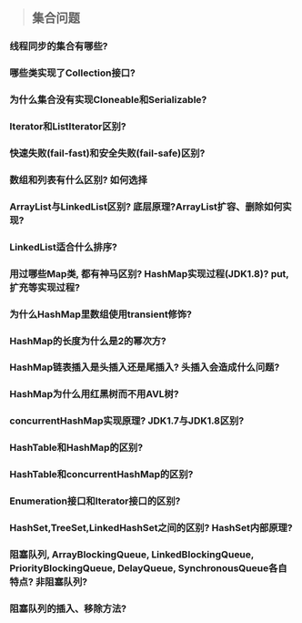 > ## 集合问题

### 线程同步的集合有哪些?
### 哪些类实现了Collection接口?
### 为什么集合没有实现Cloneable和Serializable?
### Iterator和ListIterator区别? 
### 快速失败(fail-fast)和安全失败(fail-safe)区别? 
### 数组和列表有什么区别? 如何选择
### ArrayList与LinkedList区别? 底层原理?ArrayList扩容、删除如何实现?
### LinkedList适合什么排序?
### 用过哪些Map类, 都有神马区别? HashMap实现过程(JDK1.8)? put,扩充等实现过程? 
### 为什么HashMap里数组使用transient修饰?
### HashMap的长度为什么是2的幂次方?
### HashMap链表插入是头插入还是尾插入? 头插入会造成什么问题? 
### HashMap为什么用红黑树而不用AVL树?
### concurrentHashMap实现原理? JDK1.7与JDK1.8区别?
### HashTable和HashMap的区别?
### HashTable和concurrentHashMap的区别?
### Enumeration接口和Iterator接口的区别?
### HashSet,TreeSet,LinkedHashSet之间的区别? HashSet内部原理? 
### 阻塞队列, ArrayBlockingQueue, LinkedBlockingQueue, PriorityBlockingQueue, DelayQueue, SynchronousQueue各自特点? 非阻塞队列? 
### 阻塞队列的插入、移除方法?